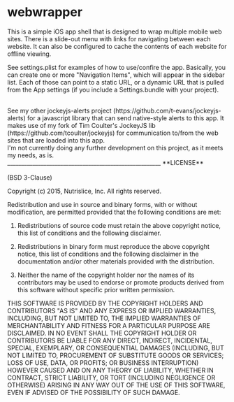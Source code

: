 # webwrapper
This is a simple iOS app shell that is designed to wrap multiple mobile web sites.  There is a slide-out menu with links for navigating between each website.  It can also be configured to cache the contents of each website for offline viewing.

See settings.plist for examples of how to use/confire the app.  Basically, you can create one or 
more "Navigation Items", which will appear in the sidebar list.  Each of those can point to a 
static URL, or a dynamic URL that is pulled from the App settings (if you include a Settings.bundle
with your project).

<br>
See my other jockeyjs-alerts project (https://github.com/t-evans/jockeyjs-alerts) for a javascript 
library that can send native-style alerts to this app.  It makes use of my fork of Tim Coulter's 
JockeyJS lib (https://github.com/tcoulter/jockeyjs) for communication to/from the web sites
that are loaded into this app.

<br>
I'm not currently doing any further development on this project, as it meets my needs, as is.

<br>
_______________________________________________________
**LICENSE**<br><br>
(BSD 3-Clause)

Copyright (c) 2015, Nutrislice, Inc.
All rights reserved.

Redistribution and use in source and binary forms, with or without modification, are permitted provided that the following conditions are met:

1. Redistributions of source code must retain the above copyright notice, this list of conditions and the following disclaimer.

2. Redistributions in binary form must reproduce the above copyright notice, this list of conditions and the following disclaimer in the documentation and/or other materials provided with the distribution.

3. Neither the name of the copyright holder nor the names of its contributors may be used to endorse or promote products derived from this software without specific prior written permission.

THIS SOFTWARE IS PROVIDED BY THE COPYRIGHT HOLDERS AND CONTRIBUTORS "AS IS" AND ANY EXPRESS OR IMPLIED WARRANTIES, INCLUDING, BUT NOT LIMITED TO, THE IMPLIED WARRANTIES OF MERCHANTABILITY AND FITNESS FOR A PARTICULAR PURPOSE ARE DISCLAIMED. IN NO EVENT SHALL THE COPYRIGHT HOLDER OR CONTRIBUTORS BE LIABLE FOR ANY DIRECT, INDIRECT, INCIDENTAL, SPECIAL, EXEMPLARY, OR CONSEQUENTIAL DAMAGES (INCLUDING, BUT NOT LIMITED TO, PROCUREMENT OF SUBSTITUTE GOODS OR SERVICES; LOSS OF USE, DATA, OR PROFITS; OR BUSINESS INTERRUPTION) HOWEVER CAUSED AND ON ANY THEORY OF LIABILITY, WHETHER IN CONTRACT, STRICT LIABILITY, OR TORT (INCLUDING NEGLIGENCE OR OTHERWISE) ARISING IN ANY WAY OUT OF THE USE OF THIS SOFTWARE, EVEN IF ADVISED OF THE POSSIBILITY OF SUCH DAMAGE.
